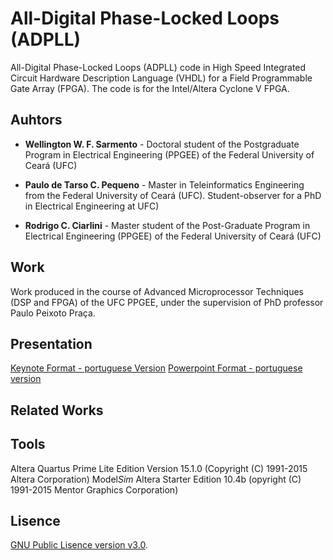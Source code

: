 # All-Digital Phase-Locked Loops (ADPLL)
All-Digital Phase-Locked Loops (ADPLL) code in High Speed Integrated Circuit Hardware Description Language (VHDL) for a Field Programmable Gate Array (FPGA). The code is for the Intel/Altera Cyclone V FPGA.

## Auhtors
- **Wellington W. F. Sarmento** - Doctoral student of the Postgraduate Program in Electrical Engineering (PPGEE) of the Federal University of Ceará (UFC)

- **Paulo de Tarso C. Pequeno** - Master in Teleinformatics Engineering from the Federal University of Ceará (UFC). Student-observer for a PhD in Electrical Engineering at UFC)

- **Rodrigo C. Ciarlini** - Master student of the Post-Graduate Program in Electrical Engineering (PPGEE) of the Federal University of Ceará (UFC)

## Work
Work produced in the course of Advanced Microprocessor Techniques (DSP and FPGA) of the UFC PPGEE, under the supervision of PhD professor Paulo Peixoto Praça.

## Presentation
[Keynote Format - portuguese Version](trabalho-pll.ky)
[Powerpoint Format - portuguese version](trabalho-pll.ppt)

## Related Works


## Tools
Altera Quartus Prime Lite Edition Version 15.1.0 (Copyright (C) 1991-2015 Altera Corporation)
Model*Sim* Altera Starter Edition 10.4b (opyright (C) 1991-2015 Mentor Graphics Corporation)

## Lisence
[GNU Public Lisence version v3.0](LISENCE).
